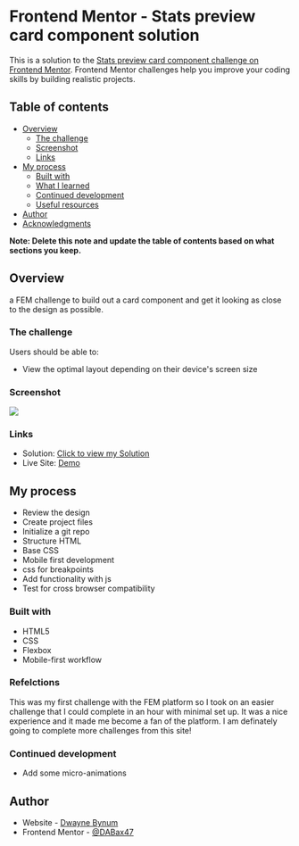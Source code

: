 # Frontend Mentor - Stats preview card component solution

This is a solution to the [Stats preview card component challenge on Frontend Mentor](https://www.frontendmentor.io/challenges/stats-preview-card-component-8JqbgoU62). Frontend Mentor challenges help you improve your coding skills by building realistic projects. 

## Table of contents

- [Overview](#overview)
  - [The challenge](#the-challenge)
  - [Screenshot](#screenshot)
  - [Links](#links)
- [My process](#my-process)
  - [Built with](#built-with)
  - [What I learned](#what-i-learned)
  - [Continued development](#continued-development)
  - [Useful resources](#useful-resources)
- [Author](#author)
- [Acknowledgments](#acknowledgments)

**Note: Delete this note and update the table of contents based on what sections you keep.**

## Overview

a FEM challenge to build out a card component and get it looking as close to the design as possible.

### The challenge

Users should be able to:

- View the optimal layout depending on their device's screen size

### Screenshot

![](./screenshot.jpg)

### Links

- Solution: [Click to view my Solution](https://www.frontendmentor.io/solutions/card-component-TQusoZBdi)
- Live Site: [Demo](https://dwayne-b.github.io/FEM-stat-card/)

## My process
- Review the design
- Create project files
- Initialize a git repo
- Structure HTML
- Base CSS
- Mobile first development
- css for breakpoints
- Add functionality with js
- Test for cross browser compatibility
### Built with

- HTML5 
- CSS
- Flexbox
- Mobile-first workflow



### Refelctions

This was my first challenge with the FEM platform so I took on an easier challenge that I could complete in an hour with minimal set up. It was a nice experience and it made me become a fan of the platform. I am definately going to complete more challenges from this site!

### Continued development

 - Add some micro-animations 

## Author

- Website - [Dwayne Bynum](https://dwaynebynumtech.netlify.app/)
- Frontend Mentor - [@DABax47](https://www.frontendmentor.io/solutions/card-component-TQusoZBdi)


